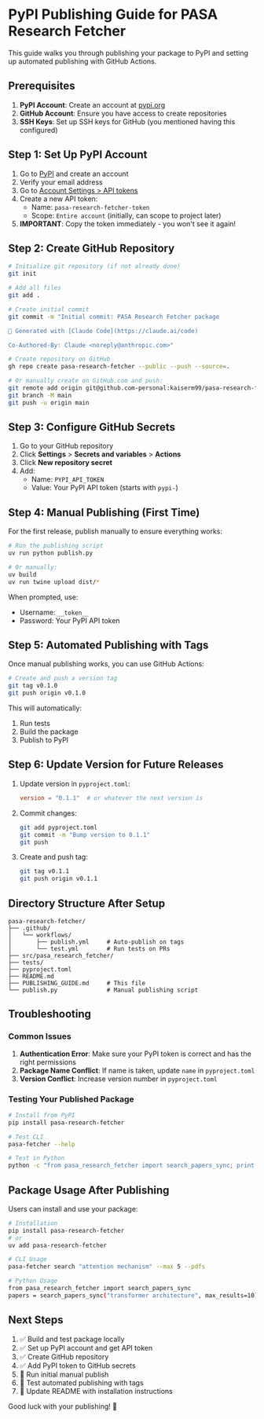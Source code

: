 # PyPI Publishing Guide for PASA Research Fetcher

This guide walks you through publishing your package to PyPI and setting up automated publishing with GitHub Actions.

## Prerequisites

1. **PyPI Account**: Create an account at [pypi.org](https://pypi.org/account/register/)
2. **GitHub Account**: Ensure you have access to create repositories
3. **SSH Keys**: Set up SSH keys for GitHub (you mentioned having this configured)

## Step 1: Set Up PyPI Account

1. Go to [PyPI](https://pypi.org) and create an account
2. Verify your email address
3. Go to [Account Settings > API tokens](https://pypi.org/manage/account/token/)
4. Create a new API token:
   - Name: `pasa-research-fetcher-token`
   - Scope: `Entire account` (initially, can scope to project later)
5. **IMPORTANT**: Copy the token immediately - you won't see it again!

## Step 2: Create GitHub Repository

```bash
# Initialize git repository (if not already done)
git init

# Add all files
git add .

# Create initial commit
git commit -m "Initial commit: PASA Research Fetcher package

🤖 Generated with [Claude Code](https://claude.ai/code)

Co-Authored-By: Claude <noreply@anthropic.com>"

# Create repository on GitHub
gh repo create pasa-research-fetcher --public --push --source=.

# Or manually create on GitHub.com and push:
git remote add origin git@github.com-personal:kaiserm99/pasa-research-fetcher.git
git branch -M main
git push -u origin main
```

## Step 3: Configure GitHub Secrets

1. Go to your GitHub repository
2. Click **Settings** > **Secrets and variables** > **Actions**
3. Click **New repository secret**
4. Add:
   - Name: `PYPI_API_TOKEN`
   - Value: Your PyPI API token (starts with `pypi-`)

## Step 4: Manual Publishing (First Time)

For the first release, publish manually to ensure everything works:

```bash
# Run the publishing script
uv run python publish.py

# Or manually:
uv build
uv run twine upload dist/*
```

When prompted, use:
- Username: `__token__`
- Password: Your PyPI API token

## Step 5: Automated Publishing with Tags

Once manual publishing works, you can use GitHub Actions:

```bash
# Create and push a version tag
git tag v0.1.0
git push origin v0.1.0
```

This will automatically:
1. Run tests
2. Build the package
3. Publish to PyPI

## Step 6: Update Version for Future Releases

1. Update version in `pyproject.toml`:
   ```toml
   version = "0.1.1"  # or whatever the next version is
   ```

2. Commit changes:
   ```bash
   git add pyproject.toml
   git commit -m "Bump version to 0.1.1"
   git push
   ```

3. Create and push tag:
   ```bash
   git tag v0.1.1
   git push origin v0.1.1
   ```

## Directory Structure After Setup

```
pasa-research-fetcher/
├── .github/
│   └── workflows/
│       ├── publish.yml     # Auto-publish on tags
│       └── test.yml        # Run tests on PRs
├── src/pasa_research_fetcher/
├── tests/
├── pyproject.toml
├── README.md
├── PUBLISHING_GUIDE.md     # This file
└── publish.py              # Manual publishing script
```

## Troubleshooting

### Common Issues

1. **Authentication Error**: Make sure your PyPI token is correct and has the right permissions
2. **Package Name Conflict**: If name is taken, update `name` in `pyproject.toml`
3. **Version Conflict**: Increase version number in `pyproject.toml`

### Testing Your Published Package

```bash
# Install from PyPI
pip install pasa-research-fetcher

# Test CLI
pasa-fetcher --help

# Test in Python
python -c "from pasa_research_fetcher import search_papers_sync; print('✅ Import successful')"
```

## Package Usage After Publishing

Users can install and use your package:

```bash
# Installation
pip install pasa-research-fetcher
# or
uv add pasa-research-fetcher

# CLI Usage
pasa-fetcher search "attention mechanism" --max 5 --pdfs

# Python Usage
from pasa_research_fetcher import search_papers_sync
papers = search_papers_sync("transformer architecture", max_results=10)
```

## Next Steps

1. ✅ Build and test package locally
2. ✅ Set up PyPI account and get API token
3. ✅ Create GitHub repository
4. ✅ Add PyPI token to GitHub secrets
5. 🔄 Run initial manual publish
6. 🔄 Test automated publishing with tags
7. 🔄 Update README with installation instructions

Good luck with your publishing! 🚀